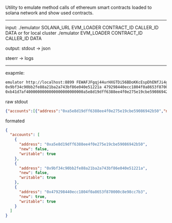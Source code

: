 Utility to emulate method calls of ethereum smart contracts loaded to solana network and show used contracts.
____
input:
./emulator SOLANA_URL EVM_LOADER CONTRACT_ID CALLER_ID DATA
or for local cluster
./emulator EVM_LOADER CONTRACT_ID CALLER_ID DATA

output:
stdout -> json

steerr -> logs
____
exapmle:
```bash
emulator http://localhost:8899 FEWAFJFgqj44urHXGTDi56BDoKKcEspDhENfJi4g9wcf \
0x9bf34c90bb2fe88a21ba2a743bf86e040e51221a 479298440ecc1804f0a8653f870000c8e98cc7b3 \
0xb41d7af4000000000000000000000000a5e8d19dff6388ee4f0e275e19cbe59086942b50
```
raw stdout
```json
{"accounts":[{"address":"0xa5e8d19dff6388ee4f0e275e19cbe59086942b50","new":false,"writable":true},{"address":"0x9bf34c90bb2fe88a21ba2a743bf86e040e51221a","new":false,"writable":true},{"address":"0x479298440ecc1804f0a8653f870000c8e98cc7b3","new":true,"writable":true}]}
```
formated
```json
{
  "accounts": [
    {
      "address": "0xa5e8d19dff6388ee4f0e275e19cbe59086942b50",
      "new": false,
      "writable": true
    },
    {
      "address": "0x9bf34c90bb2fe88a21ba2a743bf86e040e51221a",
      "new": false,
      "writable": true
    },
    {
      "address": "0x479298440ecc1804f0a8653f870000c8e98cc7b3",
      "new": true,
      "writable": true
    }
  ]
}
```